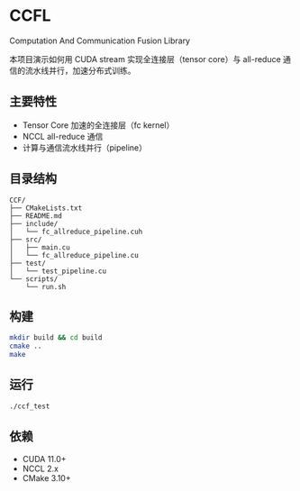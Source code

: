# CCFL
Computation And Communication Fusion Library

本项目演示如何用 CUDA stream 实现全连接层（tensor core）与 all-reduce 通信的流水线并行，加速分布式训练。

## 主要特性
- Tensor Core 加速的全连接层（fc kernel）
- NCCL all-reduce 通信
- 计算与通信流水线并行（pipeline）

## 目录结构
```
CCF/
├── CMakeLists.txt
├── README.md
├── include/
│   └── fc_allreduce_pipeline.cuh
├── src/
│   ├── main.cu
│   └── fc_allreduce_pipeline.cu
├── test/
│   └── test_pipeline.cu
└── scripts/
    └── run.sh
```

## 构建
```bash
mkdir build && cd build
cmake ..
make
```

## 运行
```bash
./ccf_test
```

## 依赖
- CUDA 11.0+
- NCCL 2.x
- CMake 3.10+ 